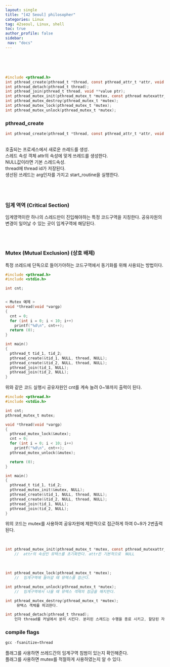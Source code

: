 ```yaml
---
layout: single
title: "[42 Seoul] philosopher"
categories: Linux
tag: 42seoul, Linux, shell
toc: true
author_profile: false
sidebar:
 nav: "docs"
---
```



<br><br><br>

```c
#include <pthread.h>
int	pthread_create(pthread_t *thread, const pthread_attr_t *attr, void *(*start_routine) (void *), void *arg);
int	pthread_detach(pthread_t thread);
int	pthread_join(pthread_t thread, void **value ptr);
int	pthread_mutex_init(pthread_mutex_t *mutex, const pthread mutexattr_t *attr);
int	pthread_mutex_destroy(pthread_mutex_t *mutex);
int	pthread_mutex_lock(pthread_mutex_t *mutex);
int	pthread_mutex_unlock(pthread_mutex_t *mutex);
```


### pthread_create

```c
int	pthread_create(pthread_t *thread, const pthread_attr_t *attr, void *(*start_routine) (void *), void *arg);
```

<br>
호출되는 프로세스에서 새로운 쓰레드를 생성.<br>
스레드 속성 객체 attr의 속성에 맞게 쓰레드를 생성한다.<br>
NULL값이라면 기본 스레드속성.<br>
thread에 thread id가 저장된다.<br>
생선된 쓰레드는 arg인자를 가지고 start_routine을 실행한다.<br>
<br>
<br>
<br>

### 임계 역역 (Critical Section)

임계영역이란 하나의 스레드만이 진입해야하는 특정 코드구역을 지칭한다.
공유자원의 변경이 일어날 수 있는 곳이 임계구역에 해당된다.

<br><br>

### Mutex (Mutual Exclusion) (상호 배제)

특정 쓰레드에 단독으로 들어가야하는 코드구역에서 동기화를 위해 사용되는 방법이다.

```c
#include <pthread.h>
#include <stdio.h>

int cnt;


< Mutex 예제 >
void *thread(void *vargp)
{
  cnt = 0;
  for (int i = 0; i < 10; i++)
    printf("%d\n", cnt++);
  return (0);
}

int main()
{
  pthread_t tid_1, tid_2;
  pthread_create(&tid_1, NULL, thread, NULL);
  pthread_create(&tid_2, NULL, thread, NULL);
  pthread_join(tid_1, NULL);
  pthread_join(tid_2, NULL);
}
```
위와 같은 코드 실행시 공유자원인 cnt를 계속 늘려 0~18까지 출력이 된다.<br>

```c
#include <pthread.h>
#include <stdio.h>

int cnt;
pthread_mutex_t mutex;

void *thread(void *vargp)
{
  pthread_mutex_lock(&mutex);
  cnt = 0;
  for (int i = 0; i < 10; i++)
    printf("%d\n", cnt++);
  pthread_mutex_unlock(&mutex);

  return (0);
}

int main()
{
  pthread_t tid_1, tid_2;
  pthread_mutex_init(&mutex, NULL);
  pthread_create(&tid_1, NULL, thread, NULL);
  pthread_create(&tid_2, NULL, thread, NULL);
  pthread_join(tid_1, NULL);
  pthread_join(tid_2, NULL);
}
```

위의 코드는 mutex를 사용하여 공유자원에 제한적으로 접근하게 하여
0~9가 2번출력된다.

<br>

```c
int pthread_mutex_init(pthread_mutex_t *mutex, const pthread_mutexattr_t *attr);
	//	attr의 속성인 뮤텍스를 초기화한다. attr은 기본적으로  NULL
```

<br>

```c
int pthread_mutex_lock(pthread_mutex_t *mutex);
	//	임계구역에 들어갈 때 뮤텍스를 잠근다.
```

```c
int pthread_mutex_unlock(pthread_mutex_t *mutex);
    //	임계구역에서 나올 때 뮤텍스 객체의 잠금을 해지한다.
```

```c
int pthread_mutex_destroy(pthread_mutex_t *mutex);
     뮤텍스 객체를 파괴한다.
```

```c
int pthread_detach(pthread_t thread);
    인자 thread를 커널에서 분리 시킨다. 분리된 스레드는 수행을 종료 시키고, 할당된 자원을 회수한다.
```

### compile flags
```c
gcc -fsanitize=thread
```

플래그를 사용하면 쓰레드간의 임계구역 침범이 있는지 확인해준다.<br>
플래그를 사용하면 mutex를 적절하게 사용하였는지 알 수 있다.<br>